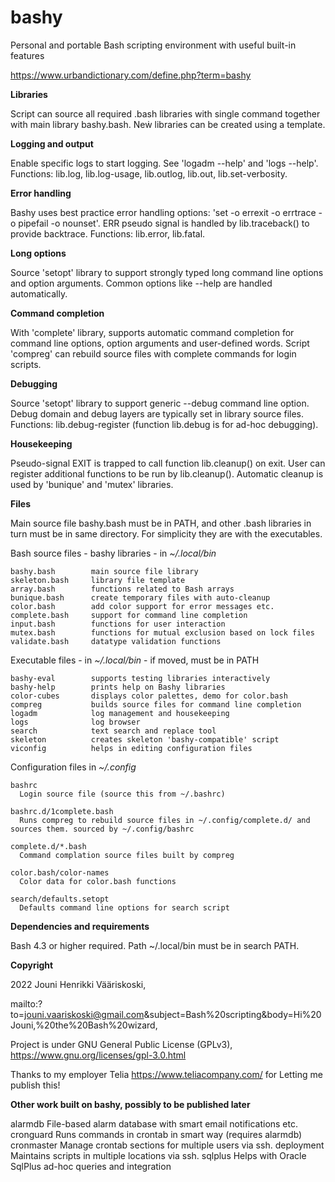 # bashy
Personal and portable Bash scripting environment with useful built-in features

https://www.urbandictionary.com/define.php?term=bashy

**Libraries**

Script can source all required .bash libraries with single command together with main library bashy.bash. Neẇ libraries can be created using a template.

**Logging and output**

Enable specific logs to start logging. See 'logadm --help' and 'logs --help'. Functions: lib.log, lib.log-usage, lib.outlog, lib.out, lib.set-verbosity.

**Error handling**

Bashy uses best practice error handling options: 'set -o errexit -o errtrace -o pipefail -o nounset'. ERR pseudo signal is handled by lib.traceback() to provide backtrace. Functions: lib.error, lib.fatal.

**Long options**

Source 'setopt' library to support strongly typed long command line options and option arguments. Common options like --help are handled automatically.

**Command completion**

With 'complete' library, supports automatic command completion for command line options, option arguments and user-defined words. Script 'compreg' can rebuild source files with complete commands for login scripts.

**Debugging**

Source 'setopt' library to support generic --debug command line option. Debug domain and debug layers are typically set in library source files. Functions: lib.debug-register (function lib.debug is for ad-hoc debugging).

**Housekeeping**

Pseudo-signal EXIT is trapped to call function lib.cleanup() on exit. User can register additional functions to be run by lib.cleanup(). Automatic cleanup is used by 'bunique' and 'mutex' libraries.


**Files**

Main source file bashy.bash must be in PATH, and other .bash libraries in turn must be in same directory. For simplicity they are with the executables.

Bash source files - bashy libraries - in _~/.local/bin_

    bashy.bash        main source file library
    skeleton.bash     library file template
    array.bash        functions related to Bash arrays
    bunique.bash      create temporary files with auto-cleanup
    color.bash        add color support for error messages etc.
    complete.bash     support for command line completion
    input.bash        functions for user interaction
    mutex.bash        functions for mutual exclusion based on lock files
    validate.bash     datatype validation functions

Executable files - in _~/.local/bin_ - if moved, must be in PATH

    bashy-eval        supports testing libraries interactively
    bashy-help        prints help on Bashy libraries
    color-cubes       displays color palettes, demo for color.bash
    compreg           builds source files for command line completion
    logadm            log management and housekeeping
    logs              log browser
    search            text search and replace tool
    skeleton          creates skeleton 'bashy-compatible' script
    viconfig          helps in editing configuration files

Configuration files in _~/.config_

    bashrc
      Login source file (source this from ~/.bashrc)

    bashrc.d/1complete.bash
      Runs compreg to rebuild source files in ~/.config/complete.d/ and sources them. sourced by ~/.config/bashrc

    complete.d/*.bash
      Command complation source files built by compreg

    color.bash/color-names
      Color data for color.bash functions

    search/defaults.setopt
      Defaults command line options for search script

**Dependencies and requirements**

  Bash 4.3 or higher required. Path ~/.local/bin must be in search PATH.

**Copyright**

  2022 Jouni Henrikki Vääriskoski,
  
  mailto:?to=jouni.vaariskoski@gmail.com&subject=Bash%20scripting&body=Hi%20Jouni,%20the%20Bash%20wizard,
  
  Project is under GNU General Public License (GPLv3), https://www.gnu.org/licenses/gpl-3.0.html

  Thanks to my employer Telia https://www.teliacompany.com/ for Letting me publish this!

**Other work built on bashy, possibly to be published later**

  alarmdb       File-based alarm database with smart email notifications etc.
  cronguard     Runs commands in crontab in smart way (requires alarmdb)
  cronmaster    Manage crontab sections for multiple users via ssh.
  deployment    Maintains scripts in multiple locations via ssh.
  sqlplus       Helps with Oracle SqlPlus ad-hoc queries and integration
